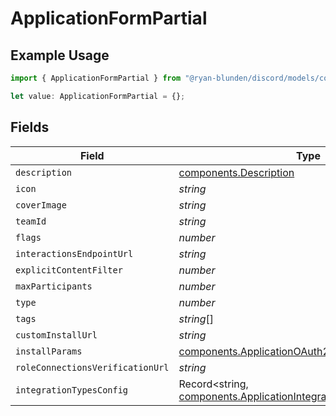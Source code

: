 # ApplicationFormPartial

## Example Usage

```typescript
import { ApplicationFormPartial } from "@ryan-blunden/discord/models/components";

let value: ApplicationFormPartial = {};
```

## Fields

| Field                                                                                                                                    | Type                                                                                                                                     | Required                                                                                                                                 | Description                                                                                                                              |
| ---------------------------------------------------------------------------------------------------------------------------------------- | ---------------------------------------------------------------------------------------------------------------------------------------- | ---------------------------------------------------------------------------------------------------------------------------------------- | ---------------------------------------------------------------------------------------------------------------------------------------- |
| `description`                                                                                                                            | [components.Description](../../models/components/description.md)                                                                         | :heavy_minus_sign:                                                                                                                       | N/A                                                                                                                                      |
| `icon`                                                                                                                                   | *string*                                                                                                                                 | :heavy_minus_sign:                                                                                                                       | N/A                                                                                                                                      |
| `coverImage`                                                                                                                             | *string*                                                                                                                                 | :heavy_minus_sign:                                                                                                                       | N/A                                                                                                                                      |
| `teamId`                                                                                                                                 | *string*                                                                                                                                 | :heavy_minus_sign:                                                                                                                       | N/A                                                                                                                                      |
| `flags`                                                                                                                                  | *number*                                                                                                                                 | :heavy_minus_sign:                                                                                                                       | N/A                                                                                                                                      |
| `interactionsEndpointUrl`                                                                                                                | *string*                                                                                                                                 | :heavy_minus_sign:                                                                                                                       | N/A                                                                                                                                      |
| `explicitContentFilter`                                                                                                                  | *number*                                                                                                                                 | :heavy_minus_sign:                                                                                                                       | N/A                                                                                                                                      |
| `maxParticipants`                                                                                                                        | *number*                                                                                                                                 | :heavy_minus_sign:                                                                                                                       | N/A                                                                                                                                      |
| `type`                                                                                                                                   | *number*                                                                                                                                 | :heavy_minus_sign:                                                                                                                       | N/A                                                                                                                                      |
| `tags`                                                                                                                                   | *string*[]                                                                                                                               | :heavy_minus_sign:                                                                                                                       | N/A                                                                                                                                      |
| `customInstallUrl`                                                                                                                       | *string*                                                                                                                                 | :heavy_minus_sign:                                                                                                                       | N/A                                                                                                                                      |
| `installParams`                                                                                                                          | [components.ApplicationOAuth2InstallParams](../../models/components/applicationoauth2installparams.md)                                   | :heavy_minus_sign:                                                                                                                       | N/A                                                                                                                                      |
| `roleConnectionsVerificationUrl`                                                                                                         | *string*                                                                                                                                 | :heavy_minus_sign:                                                                                                                       | N/A                                                                                                                                      |
| `integrationTypesConfig`                                                                                                                 | Record<string, [components.ApplicationIntegrationTypeConfiguration](../../models/components/applicationintegrationtypeconfiguration.md)> | :heavy_minus_sign:                                                                                                                       | N/A                                                                                                                                      |